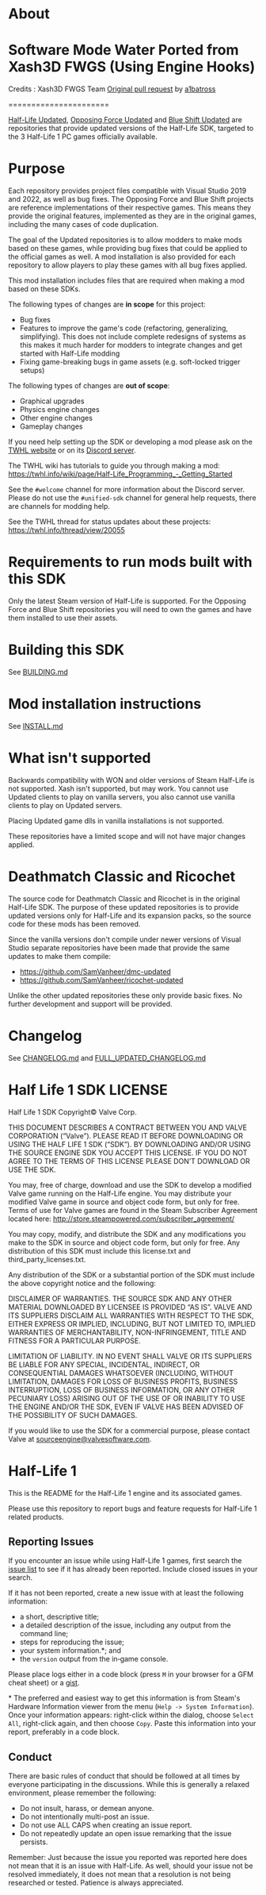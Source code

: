 About
======================
Software Mode Water
Ported from Xash3D FWGS
(Using Engine Hooks)
======================

Credits : Xash3D FWGS Team
		  [Original pull request](https://github.com/FWGS/xash3d-fwgs/pull/1475)
		  by [a1batross](https://github.com/a1batross)

======================

[Half-Life Updated](https://github.com/SamVanheer/halflife-updated), [Opposing Force Updated](https://github.com/SamVanheer/halflife-op4-updated) and [Blue Shift Updated](https://github.com/SamVanheer/halflife-bs-updated) are repositories that provide updated versions of the Half-Life SDK, targeted to the 3 Half-Life 1 PC games officially available.

Purpose
======================

Each repository provides project files compatible with Visual Studio 2019 and 2022, as well as bug fixes. The Opposing Force and Blue Shift projects are reference implementations of their respective games. This means they provide the original features, implemented as they are in the original games, including the many cases of code duplication.

The goal of the Updated repositories is to allow modders to make mods based on these games, while providing bug fixes that could be applied to the official games as well. A mod installation is also provided for each repository to allow players to play these games with all bug fixes applied.

This mod installation includes files that are required when making a mod based on these SDKs.

The following types of changes are **in scope** for this project:
* Bug fixes
* Features to improve the game's code (refactoring, generalizing, simplifying). This does not include complete redesigns of systems as this makes it much harder for modders to integrate changes and get started with Half-Life modding
* Fixing game-breaking bugs in game assets (e.g. soft-locked trigger setups)

The following types of changes are **out of scope**:
* Graphical upgrades
* Physics engine changes
* Other engine changes
* Gameplay changes

If you need help setting up the SDK or developing a mod please ask on the [TWHL website](https://twhl.info/) or on its [Discord server](https://discord.gg/jEw8EqD).

The TWHL wiki has tutorials to guide you through making a mod: https://twhl.info/wiki/page/Half-Life_Programming_-_Getting_Started

See the `#welcome` channel for more information about the Discord server. Please do not use the `#unified-sdk` channel for general help requests, there are channels for modding help.

See the TWHL thread for status updates about these projects: https://twhl.info/thread/view/20055

Requirements to run mods built with this SDK
======================

Only the latest Steam version of Half-Life is supported. For the Opposing Force and Blue Shift repositories you will need to own the games and have them installed to use their assets.

Building this SDK
======================

See [BUILDING.md](BUILDING.md)

Mod installation instructions
======================

See [INSTALL.md](INSTALL.md)

What isn't supported
======================

Backwards compatibility with WON and older versions of Steam Half-Life is not supported. Xash isn't supported, but may work. You cannot use Updated clients to play on vanilla servers, you also cannot use vanilla clients to play on Updated servers.

Placing Updated game dlls in vanilla installations is not supported.

These repositories have a limited scope and will not have major changes applied.

Deathmatch Classic and Ricochet
======================

The source code for Deathmatch Classic and Ricochet is in the original Half-Life SDK. The purpose of these updated repositories is to provide updated versions only for Half-Life and its expansion packs, so the source code for these mods has been removed.

Since the vanilla versions don't compile under newer versions of Visual Studio separate repositories have been made that provide the same updates to make them compile:
* https://github.com/SamVanheer/dmc-updated
* https://github.com/SamVanheer/ricochet-updated

Unlike the other updated repositories these only provide basic fixes. No further development and support will be provided.

Changelog
======================

See [CHANGELOG.md](CHANGELOG.md) and [FULL_UPDATED_CHANGELOG.md](FULL_UPDATED_CHANGELOG.md)

Half Life 1 SDK LICENSE
======================

Half Life 1 SDK Copyright© Valve Corp.  

THIS DOCUMENT DESCRIBES A CONTRACT BETWEEN YOU AND VALVE CORPORATION (“Valve”).  PLEASE READ IT BEFORE DOWNLOADING OR USING THE HALF LIFE 1 SDK (“SDK”). BY DOWNLOADING AND/OR USING THE SOURCE ENGINE SDK YOU ACCEPT THIS LICENSE. IF YOU DO NOT AGREE TO THE TERMS OF THIS LICENSE PLEASE DON’T DOWNLOAD OR USE THE SDK.

You may, free of charge, download and use the SDK to develop a modified Valve game running on the Half-Life engine.  You may distribute your modified Valve game in source and object code form, but only for free. Terms of use for Valve games are found in the Steam Subscriber Agreement located here: http://store.steampowered.com/subscriber_agreement/ 

You may copy, modify, and distribute the SDK and any modifications you make to the SDK in source and object code form, but only for free.  Any distribution of this SDK must include this license.txt and third_party_licenses.txt.  
 
Any distribution of the SDK or a substantial portion of the SDK must include the above copyright notice and the following: 

DISCLAIMER OF WARRANTIES.  THE SOURCE SDK AND ANY OTHER MATERIAL DOWNLOADED BY LICENSEE IS PROVIDED “AS IS”.  VALVE AND ITS SUPPLIERS DISCLAIM ALL WARRANTIES WITH RESPECT TO THE SDK, EITHER EXPRESS OR IMPLIED, INCLUDING, BUT NOT LIMITED TO, IMPLIED WARRANTIES OF MERCHANTABILITY, NON-INFRINGEMENT, TITLE AND FITNESS FOR A PARTICULAR PURPOSE.  

LIMITATION OF LIABILITY.  IN NO EVENT SHALL VALVE OR ITS SUPPLIERS BE LIABLE FOR ANY SPECIAL, INCIDENTAL, INDIRECT, OR CONSEQUENTIAL DAMAGES WHATSOEVER (INCLUDING, WITHOUT LIMITATION, DAMAGES FOR LOSS OF BUSINESS PROFITS, BUSINESS INTERRUPTION, LOSS OF BUSINESS INFORMATION, OR ANY OTHER PECUNIARY LOSS) ARISING OUT OF THE USE OF OR INABILITY TO USE THE ENGINE AND/OR THE SDK, EVEN IF VALVE HAS BEEN ADVISED OF THE POSSIBILITY OF SUCH DAMAGES.  
 
 
If you would like to use the SDK for a commercial purpose, please contact Valve at sourceengine@valvesoftware.com.


Half-Life 1
======================

This is the README for the Half-Life 1 engine and its associated games.

Please use this repository to report bugs and feature requests for Half-Life 1 related products.

Reporting Issues
----------------

If you encounter an issue while using Half-Life 1 games, first search the [issue list](https://github.com/ValveSoftware/halflife/issues) to see if it has already been reported. Include closed issues in your search.

If it has not been reported, create a new issue with at least the following information:

- a short, descriptive title;
- a detailed description of the issue, including any output from the command line;
- steps for reproducing the issue;
- your system information.\*; and
- the `version` output from the in‐game console.

Please place logs either in a code block (press `M` in your browser for a GFM cheat sheet) or a [gist](https://gist.github.com).

\* The preferred and easiest way to get this information is from Steam's Hardware Information viewer from the menu (`Help -> System Information`). Once your information appears: right-click within the dialog, choose `Select All`, right-click again, and then choose `Copy`. Paste this information into your report, preferably in a code block.

Conduct
-------


There are basic rules of conduct that should be followed at all times by everyone participating in the discussions.  While this is generally a relaxed environment, please remember the following:

- Do not insult, harass, or demean anyone.
- Do not intentionally multi-post an issue.
- Do not use ALL CAPS when creating an issue report.
- Do not repeatedly update an open issue remarking that the issue persists.

Remember: Just because the issue you reported was reported here does not mean that it is an issue with Half-Life.  As well, should your issue not be resolved immediately, it does not mean that a resolution is not being researched or tested.  Patience is always appreciated.
